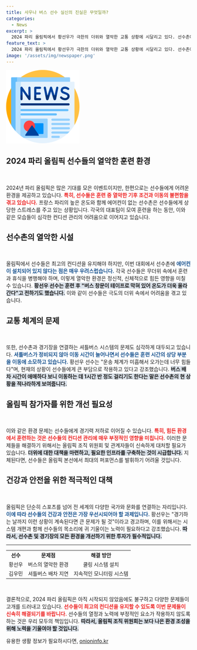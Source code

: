 ```yaml
---
title: 사우나 버스 선수 실신의 진실은 무엇일까?
categories:
  - News
excerpt: >
  2024 파리 올림픽에서 황선우가 극한의 더위와 열악한 교통 상황에 시달리고 있다. 선수촌에는 에어컨이 없고, 긴 이동 시간으로 컨디션 관리가 힘들어 선수들이 고통받고 있다. 과연 이 문제는 해결될까?
feature_text: >
  2024 파리 올림픽에서 황선우가 극한의 더위와 열악한 교통 상황에 시달리고 있다. 선수촌에는 에어컨이 없고, 긴 이동 시간으로 컨디션 관리가 힘들어 선수들이 고통받고 있다. 과연 이 문제는 해결될까?
image: '/assets/img/newspaper.png'
---
```


<p><img src="/assets/img/newspaper.png" alt="kimp 속보" /></p>

<h2 data-ke-size="size26">2024 파리 올림픽 선수들의 열악한 훈련 환경</h2>

<p data-ke-size="size16">&nbsp;</p>

<p>2024년 파리 올림픽은 많은 기대를 모은 이벤트이지만, 한편으로는 선수들에게 어려운 환경을 제공하고 있습니다. <b><span style="color: #ee2323;">특히, 선수들은 훈련 중 열악한 기후 조건과 이동의 불편함을 겪고 있습니다.</span></b> 프랑스 파리의 높은 온도와 함께 에어컨이 없는 선수촌은 선수들에게 상당한 스트레스를 주고 있는 상황입니다. 각국의 대표팀이 모여 훈련을 하는 동안, 이와 같은 모습들이 심각한 컨디션 관리의 어려움으로 이어지고 있습니다.</p>

<h2 data-ke-size="size26">선수촌의 열악한 시설</h2>

<p data-ke-size="size16">&nbsp;</p>

<p>올림픽에서 선수들은 최고의 컨디션을 유지해야 하지만, 이번 대회에서 선수촌에 <b><span style="color: #1a5490;">에어컨이 설치되어 있지 않다는 점은 매우 우려스럽습니다.</span></b> 각국 선수들은 무더위 속에서 훈련과 휴식을 병행해야 하며, 이렇게 열악한 환경은 정신적, 신체적으로 힘든 영향을 미칠 수 있습니다. <b><span style="background-color: #21538527;">황선우 선수는 훈련 후 "버스 창문이 테이프로 막혀 있어 온도가 더욱 올라간다"고 전하기도 했습니다.</span></b> 이와 같이 선수들은 극도의 더위 속에서 어려움을 겪고 있습니다.</p>

<h2 data-ke-size="size26">교통 체계의 문제</h2>

<p data-ke-size="size16">&nbsp;</p>

<p>또한, 선수촌과 경기장을 연결하는 셔틀버스 시스템의 문제도 심각하게 대두되고 있습니다. <b><span style="color: #1a5490;">셔틀버스가 정비되지 않아 이동 시간이 늘어나면서 선수들은 훈련 시간의 상당 부분을 이동에 소모하고 있습니다.</span></b> 황선우 선수는 "운송 체계가 미흡해서 오가는데 너무 힘들다"며, 현재의 상황이 선수들에게 큰 부담으로 작용하고 있다고 강조했습니다. <b><span style="background-color: #21538527;">버스 배차 시간이 애매하다 보니 이동하는 데 1시간 반 정도 걸리기도 한다는 말은 선수촌의 현 상황을 적나라하게 보여줍니다.</span></b></p>

<h2 data-ke-size="size26">올림픽 참가자를 위한 개선 필요성</h2>

<p data-ke-size="size16">&nbsp;</p>

<p>이와 같은 환경 문제는 선수들에게 경기력 저하로 이어질 수 있습니다. <b><span style="color: #ee2323;">특히, 힘든 환경에서 훈련하는 것은 선수들의 컨디션 관리에 매우 부정적인 영향을 미칩니다.</span></b> 이러한 문제들을 해결하기 위해서는 올림픽 조직 위원회 및 관계자들이 신속하게 대처할 필요가 있습니다. <b><span style="background-color: #21538527;">더위에 대한 대책을 마련하고, 필요한 인프라를 구축하는 것이 시급합니다.</span></b> 지체된다면, 선수들은 올림픽 본선에서 최대의 퍼포먼스를 발휘하기 어려울 것입니다. </p>

<h2 data-ke-size="size26">건강과 안전을 위한 적극적인 대책</h2>

<p data-ke-size="size16">&nbsp;</p>

<p>올림픽은 단순히 스포츠를 넘어 전 세계의 다양한 국가와 문화를 연결하는 자리입니다. <b><span style="color: #1a5490;">이에 따라 선수들의 건강과 안전은 가장 우선시되어야 할 과제입니다.</span></b> 황선우는 "경기하는 날까지 이런 상황이 계속된다면 큰 문제가 될 것"이라고 경고하며, 이를 위해서는 시스템 개편과 함께 선수들의 목소리에 귀 기울이는 노력이 필요하다고 강조했습니다. <b><span style="background-color: #21538527;">따라서, 선수촌 및 경기장의 모든 환경을 개선하기 위한 투자가 필수적입니다.</span></b></p>

<hr>

<table style="width: 100%; border-collapse: collapse;">
<tr>
<td style="text-align: center; height: 17px;"><b>선수</b></td>
<td style="text-align: center; height: 17px;"><b>문제점</b></td>
<td style="text-align: center; height: 17px;"><b>해결 방안</b></td>
</tr>
<tr>
<td style="text-align: center; height: 17px;">황선우</td>
<td style="text-align: center; height: 17px;">버스의 열악한 환경</td>
<td style="text-align: center; height: 17px;">쿨링 시스템 설치</td>
</tr>
<tr>
<td style="text-align: center; height: 17px;">김우민</td>
<td style="text-align: center; height: 17px;">셔틀버스 배차 지연</td>
<td style="text-align: center; height: 17px;">지속적인 모니터링 시스템</td>
</tr>
</table>

<p data-ke-size="size16">&nbsp;</p>

<p>결론적으로, 2024 파리 올림픽은 아직 시작되지 않았음에도 불구하고 다양한 문제들이 고개를 드러내고 있습니다. <b><span style="color: #ee2323;">선수들이 최고의 컨디션을 유지할 수 있도록 이번 문제들이 신속히 해결되기를 바랍니다.</span></b> 선수들의 열정과 노력에 부정적인 요소가 작용하지 않도록 하는 것은 우리 모두의 책임입니다. <b><span style="background-color: #21538527;">따라서, 올림픽 조직 위원회는 보다 나은 환경 조성을 위해 노력을 기울여야 할 것입니다.</span></b></p>
유용한 생활 정보가 필요하시다면, <a href="https://onioninfo.kr" rel="dofollow">onioninfo.kr</a>


